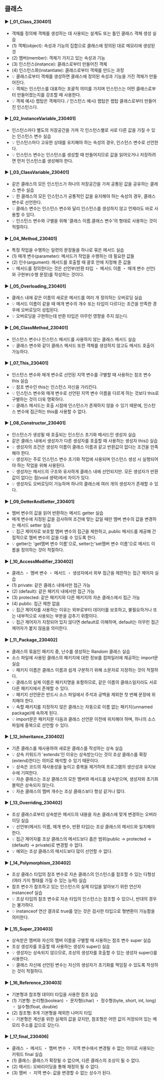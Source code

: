 ####
## 클래스
####
#### ► [_01_Class_230401]
- 객체를 정의해 객체를 생성하는 데 사용되는 설계도 또는 틀인 클래스 객체 생성 실습
- (1) 객체(object): 속성과 기능의 집합으로 클래스에 정의된 대로 메모리에 생성된 것
- (2) 멤버(member): 객체가 가지고 있는 속성과 기능
- (3) 인스턴스(instance): 클래스로부터 만들어진 객체
- (4) 인스턴스화(instantiate): 클래스로부터 객체를 만드는 과정
- 💡 클래스로부터 객체를 생성하면 클래스에 정의된 속성과 기능을 가진 객체가 만들어진다.  
- 💡 객체는 인스턴스를 대표하는 포괄적 의미를 가지며 인스턴스는 어떤 클래스로부터 만들어졌는지를 강조할 때 사용한다.
- 💡 객체 예시) 랩탑은 객체이다. / 인스턴스 예시) 랩탑은 랩탑 클래스로부터 만들어진 인스턴스다. 
####
#### ► [_02_InstanceVariable_230401]
- 인스턴스마다 별도의 저장공간을 가져 각 인스턴스별로 서로 다른 값을 가질 수 있는 인스턴스 변수 실습
- 💡 인스턴스마다 고유한 상태를 유지해야 하는 속성의 경우, 인스턴스 변수로 선언한다. 
- 💡 인스턴스 변수는 인스턴스를 생성할 때 만들어지므로 값을 읽어오거나 저장하려면 먼저 인스턴스를 생성해야 한다.
####
#### ► [_03_ClassVariable_230401]
- 같은 클래스의 모든 인스턴스가 하나의 저장공간을 가져 공통된 값을 공유하는 클래스 변수 실습
- 💡 한 클래스의 모든 인스턴스가 공통적인 값을 유지해야 하는 속성의 경우, 클래스 변수로 선언한다.
- 💡 클래스 변수는 인스턴스 변수와 달리 인스턴스를 생성하지 않고 언제라도 바로 사용할 수 있다.
- 💡 인스턴스 변수와 구별을 위해 '클래스 이름.클래스 변수'의 형태로 사용하는 것이 적절하다.
####
#### ► [_04_Method_230401]
- 특정 작업을 수행하는 일련의 문장들을 하나로 묶은 메서드 실습
- (1) 매개 변수(parameter): 메서드가 작업을 수행하는 데 필요한 값들
- (2) 인수(argument): 메서드를 호출할 때 괄호 안에 지정해 준 값들
- 💡 메서드를 정의한다는 것은 선언부(반환 타입 ・ 메서드 이름 ・ 매개 변수 선언)와 구현부(수행 문장)를 작성하는 것이다.
####
#### ► [_05_Overloading_230401]
- 클래스 내에 같은 이름의 새로운 메서드를 여러 개 정의하는 오버로딩 실습
- 💡 메서드 이름이 같을 때 매개 변수의 개수 또는 타입이 다르다는 조건을 만족한 경우에 오버로딩이 성립된다.
- 💡 오버로딩을 구현하는데 반환 타입은 아무런 영향을 주지 않는다.
####
#### ► [_06_ClassMethod_230401]
- 인스턴스 변수나 인스턴스 메서드를 사용하지 않는 클래스 메서드 실습
- 💡 클래스 변수와 같이 클래스 메서드 또한 객체를 생성하지 않고도 메서드 호출이 가능하다. 
####
#### ► [_07_This_230401]
- 인스턴스 변수와 매개 변수로 선언된 지역 변수를 구별할 때 사용하는 참조 변수 this 실습
- 💡 참조 변수인 this는 인스턴스 자신을 가리킨다.
- 💡 인스턴스 변수와 매개 변수로 선언된 지역 변수 이름을 다르게 하는 것보다 this로 구별하는 것이 더욱 명확하다.
- 💡 클래스 메서드는 호출 시점에 인스턴스가 존재하지 않을 수 있기 때문에, 인스턴스 변수에 접근하는 this를 사용할 수 없다.
####
#### ► [_08_Constructor_230401]
- 인스턴스가 생성될 때 호출되는 인스턴스 초기화 메서드인 생성자 실습
- 같은 클래스 내에서 생성자가 다른 생성자를 호출할 때 사용하는 생성자 this() 실습
- 💡 생성자의 조건은 생성자 이름이 클래스 이름과 같고 반환값이 없다는 조건을 만족해야 한다.
- 💡 생성자는 주로 인스턴스 변수 초기화 작업에 사용되며 인스턴스 생성 시 실행되어야 하는 작업을 위해 사용된다.
- 💡 생성자는 메서드의 구조와 유사하게 클래스 내에 선언되지만. 모든 생성자가 반환값이 없다는 점(void 생략)에서 차이가 있다.
- 💡 생성자도 오버로딩이 가능하며 하나의 클래스에 여러 개의 생성자가 존재할 수 있다.
####
#### ► [_09_GetterAndSetter_230401]
- 멤버 변수의 값을 읽어 반환하는 메서드 getter 실습
- 매개 변수에 지정된 값을 검사하여 조건에 맞는 값일 때만 멤버 변수의 값을 변경하는 메서드 setter 실습
- 💡 접근 제어자로 보호할 멤버 변수의 접근을 제한하고, public 메서드를 제공해 간접적으로 멤버 변수의 값을 다룰 수 있도록 한다. 
- 💡 getter는 'get멤버 변수 이름'으로, setter는'set멤버 변수 이름'으로 메서드 이름을 정의하는 것이 적절하다.
####
#### ► [_10_AccessModifier_230402]
- 클래스 ・ 멤버 변수 ・ 메서드 ・ 생성자에서 외부 접근을 제한하는 접근 제어자 실습
- (1) private: 같은 클래스 내에서만 접근 가능
- (2) (default): 같은 패키지 내에서만 접근 가능
- (3) protected: 같은 패키지와 다른 패키지의 자손 클래스에서 접근 가능
- (4) public: 접근 제한 없음
- 💡 접근 제어자를 사용하는 이유는 외부로부터 데이터를 보호하고, 불필요하거나 또는 내부적으로 사용되는 부분을 감추기 위함이다.
- 💡 접근 제어자가 지정되어 있지 않다면 default로 이해하며, default는 아무런 접근 제어자가 붙지 않음을 의미한다.
####
#### ► [_11_Package_230402]
- 클래스의 묶음인 패키지 중, 난수를 생성하는 Random 클래스 실습
- 소스 파일에 사용된 클래스의 패키지에 대한 정보를 컴파일러에 제공하는 import문 실습
- 💡 패키지 이름은 클래스 이름과 쉽게 구분하기 위해 소문자로 지정하는 것이 적절하다.
- 💡 클래스의 실제 이름은 패키지명을 포함하므로, 같은 이름의 클래스일지라도 서로 다른 패키지에서 존재할 수 있다.
- 💡 패키지 선언문은 반드시 소스 파일에서 주석과 공백을 제외한 첫 번째 문장에 위치해야 한다.
- 💡 속할 패키지를 지정하지 않은 클래스는 자동으로 이름 없는 패키지(unnamed package)에 속하게 된다.
- 💡 import문은 패키지문 다음과 클래스 선언문 이전에 위치해야 하며, 하나의 소스 파일에 중복으로 선언할 수 있다.
####
#### ► [_12_Inheritance_230402]
- 기존 클래스를 재사용하여 새로운 클래스를 작성하는 상속 실습
- 💡 상속 키워드가 'extends'인 이유는 상속받는다는 것이 조상 클래스를 확장(extend)한다는 의미로 해석할 수 있기 때문이다.
- 💡 상속은 코드의 재사용성을 높이고 중복을 제거하여 프로그램의 생산성과 유지보수에 기여한다. 
- 💡 자손 클래스는 조상 클래스의 모든 멤버와 메서드를 상속받으며, 생성자와 초기화 블럭은 상속되지 않는다. 
- 💡 자손 클래스의 멤버 개수는 조상 클래스보다 항상 같거나 많다.
####
#### ► [_13_Overriding_230402]
- 조상 클래스로부터 상속받은 메서드의 내용을 자손 클래스에 맞게 변경하는 오버라이딩 실습
- 💡 선언부(메서드 이름, 매개 변수, 반환 타입)는 조상 클래스의 메서드와 일치해야 한다.
- 💡 접근 제어자를 조상 클래스의 메서드보다 좁은 범위(public → protected → (default) → private)로 변경할 수 없다.
- 💡 예외는 조상 클래스의 메서드보다 많이 선언할 수 없다.
####
#### ► [_14_Polymorphism_230402]
- 조상 클래스 타입의 참조 변수로 자손 클래스의 인스턴스를 참조할 수 있는 다형성(여러 가지 형태를 가질 수 있는 능력) 실습
- 참조 변수가 참조하고 있는 인스턴스의 실제 타입을 알아보기 위한 연산자 instanceof 실습
- 💡 조상 타입의 참조 변수로 자손 타입의 인스턴스는 참조할 수 있으나, 반대의 경우는 불가하다.
- 💡 instanceof 연산 결과로 true를 얻는 것은 검사한 타입으로 형변환이 가능함을 의미한다.
####
#### ► [_15_Super_230403]
- 상속받은 멤버와 자신의 멤버 이름을 구별할 때 사용하는 참조 변수 super 실습
- 조상 생성자를 호출할 때 사용하는 생성자 super() 실습
- 💡 생성자는 상속되지 않으므로, 조상의 생성자를 호출할 수 있는 생성자 super()를 사용한다.
- 💡 클래스 자신에 선언된 변수는 자신의 생성자가 초기화를 책임질 수 있도록 작성하는 것이 적절하다.
####
#### ► [_16_Reference_230403]
- 기본형과 참조형 데이터 타입을 사용한 참조 실습
- (1) 기본형: 논리형(boolean) ・ 문자형(char) ・ 정수형(byte, short, int, long) ・ 실수형(float, double)
- (2) 참조형: 8개 기본형을 제외한 나머지 타입
- 💡 기본형은 계산을 위한 실제의 값을 갖지만, 참조형은 어떤 값이 저장되어 있는 메모리 주소를 값으로 갖는다.
####
#### ► [_17_final_230406]
- 클래스 ・ 메서드 ・ 멤버 변수 ・ 지역 변수에서 변경될 수 없는 의미로 사용되는 키워드 final 실습
- (1) 클래스: 클래스가 확장될 수 없으며, 다른 클래스의 조상이 될 수 없다. 
- (2) 메서드: 오바리이딩을 통해 재정의 될 수 없다.
- (3) 멤버 ・ 지역 변수: 값을 변경할 수 없는 상수가 된다. 
####
